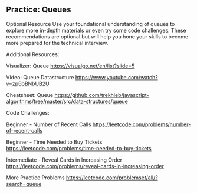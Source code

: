 ## Practice: Queues

Optional Resource
Use your foundational understanding of queues to explore more in-depth materials or even try some code challenges. These recommendations are optional but will help you hone your skills to become more prepared for the technical interview.

Additional Resources:

Visualizer: Queue
https://visualgo.net/en/list?slide=5

Video: Queue Datastructure
https://www.youtube.com/watch?v=zp6pBNbUB2U

Cheatsheet: Queue
https://github.com/trekhleb/javascript-algorithms/tree/master/src/data-structures/queue

Code Challenges:

Beginner - Number of Recent Calls
https://leetcode.com/problems/number-of-recent-calls

Beginner - Time Needed to Buy Tickets
https://leetcode.com/problems/time-needed-to-buy-tickets

Intermediate - Reveal Cards in Increasing Order
https://leetcode.com/problems/reveal-cards-in-increasing-order

More Practice Problems
https://leetcode.com/problemset/all/?search=queue
